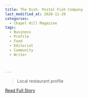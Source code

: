 ```yaml
---
title: The Dish- Postal Fish Company
last_modified_at: 2020-11-29
categories:
  - Chapel Hill Magazine
tags:
  - Business
  - Profile
  - Food
  - Editorial 
  - Community
  - Writer



---
```


> Local restaurant profile

<a href="https://issuu.com/shannonmedia/docs/chhm_issuu_jf18/88" target="_blank">Read Full Story</a>
